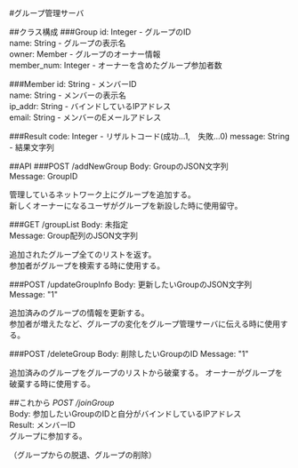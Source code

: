 #グループ管理サーバ

##クラス構成
###Group
id: Integer - グループのID  
name: String - グループの表示名  
owner: Member - グループのオーナー情報  
member_num: Integer - オーナーを含めたグループ参加者数  

###Member
id: String - メンバーID  
name: String - メンバーの表示名  
ip_addr: String - バインドしているIPアドレス  
email: String - メンバーのEメールアドレス  

###Result
code: Integer - リザルトコード(成功...1,　失敗...0) 
message: String - 結果文字列 

##API
###POST /addNewGroup
Body: GroupのJSON文字列  
Message: GroupID 

管理しているネットワーク上にグループを追加する。  
新しくオーナーになるユーザがグループを新設した時に使用留守。  

###GET /groupList
Body: 未指定  
Message: Group配列のJSON文字列  

追加されたグループ全てのリストを返す。  
参加者がグループを検索する時に使用する。  

###POST /updateGroupInfo
Body: 更新したいGroupのJSON文字列  
Message: "1"  

追加済みのグループの情報を更新する。  
参加者が増えたなど、グループの変化をグループ管理サーバに伝える時に使用する。  

###POST /deleteGroup
Body: 削除したいGroupのID
Message: "1"

追加済みのグループをグループのリストから破棄する。
オーナーがグループを破棄する時に使用する。

##これから
*POST /joinGroup*  
Body: 参加したいGroupのIDと自分がバインドしているIPアドレス  
Result: メンバーID  
グループに参加する。  

（グループからの脱退、グループの削除）  
